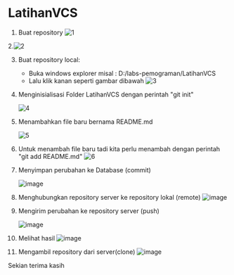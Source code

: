 # LatihanVCS
1. Buat repository
![1](https://user-images.githubusercontent.com/52364173/97957056-c03a7800-1ddc-11eb-9887-0592be6d4dee.png)

2.![2](https://user-images.githubusercontent.com/52364173/97957093-dea07380-1ddc-11eb-9770-8f4dd43773ad.png)

3. Buat repository local:
     - Buka windows explorer misal : D:/labs-pemograman/LatihanVCS
     - Lalu klik kanan seperti gambar dibawah
![3](https://user-images.githubusercontent.com/52364173/97957454-d0068c00-1ddd-11eb-99c9-00b270708bd5.png)

4. Menginisialisasi Folder LatihanVCS dengan perintah "git init"

     ![4](https://user-images.githubusercontent.com/52364173/97957628-31c6f600-1dde-11eb-8557-f94168f71445.PNG)

5. Menambahkan file baru bernama README.md

     ![5](https://user-images.githubusercontent.com/52364173/97957846-95e9ba00-1dde-11eb-87ed-55ac76ca6a73.PNG)

6. Untuk menambah file baru tadi kita perlu menambah dengan perintah "git add README.md"
![6](https://user-images.githubusercontent.com/52364173/97958010-f1b44300-1dde-11eb-9a7d-4c591f71b3d0.PNG)

7. Menyimpan perubahan ke Database (commit)

     ![image](https://user-images.githubusercontent.com/52364173/97958123-2de7a380-1ddf-11eb-9557-90dd2e9409b2.png)

8. Menghubungkan repository server ke repository lokal (remote)
![image](https://user-images.githubusercontent.com/52364173/97958252-6b4c3100-1ddf-11eb-919d-421fb613e167.png)

9. Mengirim perubahan ke repository server (push)

     ![image](https://user-images.githubusercontent.com/52364173/97958393-ababaf00-1ddf-11eb-98f1-fdc2d5733ac8.png)

10. Melihat hasil
![image](https://user-images.githubusercontent.com/52364173/97959166-553f7000-1de1-11eb-90cd-7cf42f2718ca.png)


11. Mengambil repository dari server(clone)
![image](https://user-images.githubusercontent.com/52364173/97959271-96d01b00-1de1-11eb-9008-d687b34dd556.png)


Sekian terima kasih
